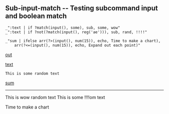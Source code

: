 Sub-input-match -- Testing subcommand input and boolean match
---

    _":text | if ?match(input(), some), sub, some, wow"
    _":text | if ?not(?match(input(), reg('ae'))), sub, rand, !!!!"

    _"sum | ifelse arr(?>(input(), num(15)), echo, Time to make a chart), 
        arr(?<=(input(), num(15)), echo, Expand out each point)"
    
    


[out](# "save: ")

[text]()

    This is some random text

[sum](# "store:  0 | echo arr(num(1, 2, 3)) 
    | # we want to add them up. should be 16 with the start of 10
    | .reduce fun(`function (sum, el) { return sum + el; }`), num(10) ")
    

---
This is wow random text
This is some !!!!om text

Time to make a chart
